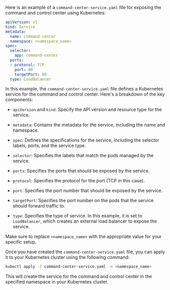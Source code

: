Here is an example of a `command-center-service.yaml` file for exposing the command and control center using Kubernetes:

```yaml
apiVersion: v1
kind: Service
metadata:
  name: command-center
  namespace: <namespace_name>
spec:
  selector:
    app: command-center
  ports:
  - protocol: TCP
    port: 80
    targetPort: 80
  type: LoadBalancer
```

In this example, the `command-center-service.yaml` file defines a Kubernetes service for the command and control center. Here's a breakdown of the key components:

- `apiVersion` and `kind`: Specify the API version and resource type for the service.

- `metadata`: Contains the metadata for the service, including the name and namespace.

- `spec`: Defines the specifications for the service, including the selector labels, ports, and the service type.

- `selector`: Specifies the labels that match the pods managed by the service.

- `ports`: Specifies the ports that should be exposed by the service.

- `protocol`: Specifies the protocol for the port (TCP in this case).

- `port`: Specifies the port number that should be exposed by the service.

- `targetPort`: Specifies the port number on the pods that the service should forward traffic to.

- `type`: Specifies the type of service. In this example, it is set to `LoadBalancer`, which creates an external load balancer to expose the service.

Make sure to replace `<namespace_name>` with the appropriate value for your specific setup.

Once you have created the `command-center-service.yaml` file, you can apply it to your Kubernetes cluster using the following command:

```bash
kubectl apply -f command-center-service.yaml -n <namespace_name>
```

This will create the service for the command and control center in the specified namespace in your Kubernetes cluster.
